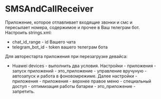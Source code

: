 # SMSAndCallReceiver

Приложение, которое отлавливает входящие звонки и смс и пересылает номера, содержимое и прочее в Ваш телеграм бот.
Настроить strings.xml:
* chat_id_range - id Вашего чата
* telegram_bot_id - token вашего телеграм бота

Для авторестарта приложения при перезагрузке девайса:
* Huawei devices - выполнить два условия. Настройки - приложения - запуск приложений - это_приложение - управление вручуную - автозапуск и работа в фоновомрежиме. Далее настройки - приложения - приложения - верхнее правое меню - специальный доступ - оптимизация работы батареи - это_приложение - запретить.

